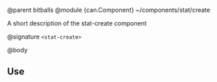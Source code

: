 @parent bitballs
@module {can.Component} ~/components/stat/create <stat-create>

A short description of the stat-create component

@signature `<stat-create>`

@body

## Use

